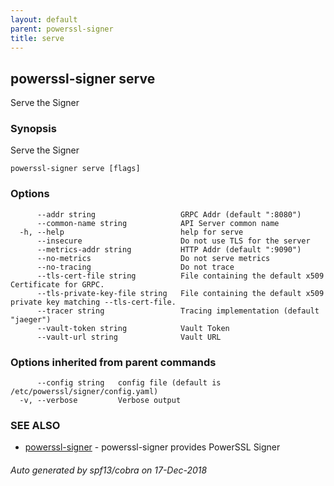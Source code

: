 ```yaml
---
layout: default
parent: powerssl-signer
title: serve
---
```

## powerssl-signer serve

Serve the Signer

### Synopsis

Serve the Signer

```
powerssl-signer serve [flags]
```

### Options

```
      --addr string                   GRPC Addr (default ":8080")
      --common-name string            API Server common name
  -h, --help                          help for serve
      --insecure                      Do not use TLS for the server
      --metrics-addr string           HTTP Addr (default ":9090")
      --no-metrics                    Do not serve metrics
      --no-tracing                    Do not trace
      --tls-cert-file string          File containing the default x509 Certificate for GRPC.
      --tls-private-key-file string   File containing the default x509 private key matching --tls-cert-file.
      --tracer string                 Tracing implementation (default "jaeger")
      --vault-token string            Vault Token
      --vault-url string              Vault URL
```

### Options inherited from parent commands

```
      --config string   config file (default is /etc/powerssl/signer/config.yaml)
  -v, --verbose         Verbose output
```

### SEE ALSO

* [powerssl-signer](powerssl-signer.md)	 - powerssl-signer provides PowerSSL Signer

###### Auto generated by spf13/cobra on 17-Dec-2018
